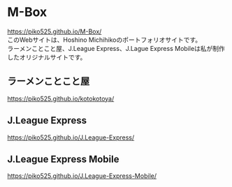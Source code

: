 # M-Box
https://piko525.github.io/M-Box/<br>
このWebサイトは、Hoshino Michihikoのポートフォリオサイトです。<br>
ラーメンことこと屋、J.League Express、J.Lague Express Mobileは私が制作したオリジナルサイトです。

## ラーメンことこと屋
https://piko525.github.io/kotokotoya/
## J.League Express
https://piko525.github.io/J.League-Express/
## J.League Express Mobile
https://piko525.github.io/J.League-Express-Mobile/
